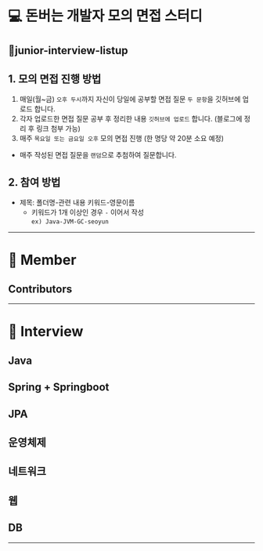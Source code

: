 # 💻 돈버는 개발자 모의 면접 스터디 
## 🐥junior-interview-listup

## 1. 모의 면접 진행 방법
1) 매일(월~금) `오후 두시`까지 자신이 당일에 공부할 면접 질문 `두 문항`을 깃허브에 업로드 합니다.
2) 각자 업로드한 면접 질문 공부 후 정리한 내용 `깃허브에 업로드` 합니다. (블로그에 정리 후 링크 첨부 가능)
3) 매주 `목요일 또는 금요일 오후` 모의 면접 진행 (한 명당 약 20분 소요 예정)
  - 매주 작성된 면접 질문을 `랜덤`으로 추첨하여 질문합니다.

## 2. 참여 방법
- 제목: 폴더명-관련 내용 키워드-영문이름 <br>
  - 키워드가 1개 이상인 경우 `-` 이어서 작성 <br>
`ex) Java-JVM-GC-seoyun` 

---
# 📌 Member 

## Contributors

<!-- ALL-CONTRIBUTORS-LIST:START - Do not remove or modify this section -->
<!-- prettier-ignore-start -->
<!-- markdownlint-disable -->

<!-- markdownlint-restore -->
<!-- prettier-ignore-end -->

<!-- ALL-CONTRIBUTORS-LIST:END -->

---

# 📌 Interview

## Java 

## Spring + Springboot

## JPA

## 운영체제

## 네트워크

## 웹

## DB

---

